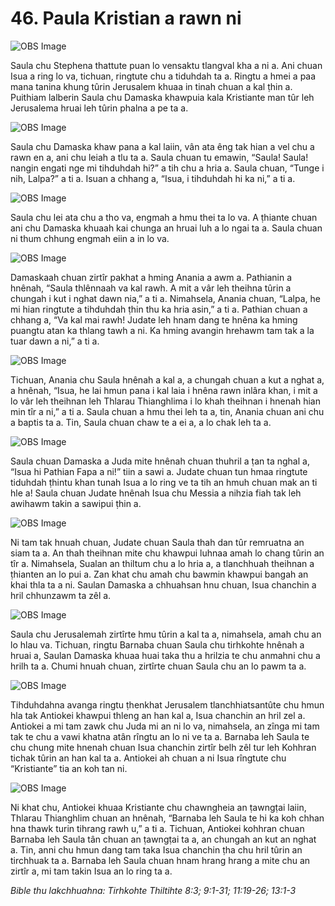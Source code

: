 # 46. Paula Kristian a rawn ni #

![OBS Image](https://cdn.door43.org/obs/jpg/360px/obs-en-46-01.jpg)

Saula chu Stephena thattute puan lo vensaktu tlangval kha a ni a. Ani chuan Isua a ring lo va, tichuan, ringtute chu a tiduhdah ta a. Ringtu a hmei a paa mana tanina khung tûrin Jerusalem khuaa in tinah chuan a kal ṭhin a. Puithiam lalberin Saula chu Damaska khawpuia kala Kristiante man tûr leh Jerusalema hruai leh tûrin phalna a pe ta a.

![OBS Image](https://cdn.door43.org/obs/jpg/360px/obs-en-46-02.jpg)

Saula chu Damaska khaw pana a kal laiin, vân ata êng tak hian a vel chu a rawn en a, ani chu leiah a tlu ta a. Saula chuan tu emawin, “Saula! Saula! nangin engati nge mi tihduhdah hi?” a tih chu a hria a. Saula chuan, “Tunge i nih, Lalpa?” a ti a. Isuan a chhang a, “Isua, i tihduhdah hi ka ni,” a ti a.

![OBS Image](https://cdn.door43.org/obs/jpg/360px/obs-en-46-03.jpg)

Saula chu lei ata chu a tho va, engmah a hmu thei ta lo va. A ṭhiante chuan ani chu Damaska khuaah kai chunga an hruai luh a lo ngai ta a. Saula chuan ni thum chhung engmah eiin a in lo va.

![OBS Image](https://cdn.door43.org/obs/jpg/360px/obs-en-46-04.jpg)

Damaskaah chuan zirtîr pakhat a hming Anania a awm a. Pathianin a hnênah, “Saula thlênnaah va kal rawh. A mit a vâr leh theihna tûrin a chungah i kut i nghat dawn nia,” a ti a. Nimahsela, Anania chuan, “Lalpa, he mi hian ringtute a tihduhdah ṭhin thu ka hria asin,” a ti a. Pathian chuan a chhang a, “Va kal mai rawh! Judate leh hnam dang te hnêna ka hming puangtu atan ka thlang tawh a ni. Ka hming avangin hrehawm tam tak a la tuar dawn a ni,” a ti a.

![OBS Image](https://cdn.door43.org/obs/jpg/360px/obs-en-46-05.jpg)

Tichuan, Anania chu Saula hnênah a kal a, a chungah chuan a kut a nghat a, a hnênah, “Isua, he lai hmun pana i kal laia i hnêna rawn inlâra khan, i mit a lo vâr leh theihnan leh Thlarau Thianghlima i lo khah theihnan i hnenah hian min tîr a ni,” a ti a. Saula chuan a hmu thei leh ta a, tin, Anania chuan ani chu a baptis ta a. Tin, Saula chuan chaw te a ei a, a lo chak leh ta a.

![OBS Image](https://cdn.door43.org/obs/jpg/360px/obs-en-46-06.jpg)

Saula chuan Damaska a Juda mite hnênah chuan thuhril a ṭan ta nghal a, “Isua hi Pathian Fapa a ni!” tiin a sawi a. Judate chuan tun hmaa ringtute tiduhdah ṭhintu khan tunah Isua a lo ring ve ta tih an hmuh chuan mak an ti hle a! Saula chuan Judate hnênah Isua chu Messia a nihzia fiah tak leh awihawm takin a sawipui ṭhin a.

![OBS Image](https://cdn.door43.org/obs/jpg/360px/obs-en-46-07.jpg)

Ni tam tak hnuah chuan, Judate chuan Saula thah dan tûr remruatna an siam ta a. An thah theihnan mite chu khawpui luhnaa amah lo chang tûrin an tîr a. Nimahsela, Sualan an thiltum chu a lo hria a, a tlanchhuah theihnan a ṭhianten an lo pui a. Zan khat chu amah chu bawmin khawpui bangah an khai thla ta a ni. Saulan Damaska a chhuahsan hnu chuan, Isua chanchin a hril chhunzawm ta zêl a.

![OBS Image](https://cdn.door43.org/obs/jpg/360px/obs-en-46-08.jpg)

Saula chu Jerusalemah zirtîrte hmu tûrin a kal ta a, nimahsela, amah chu an lo hlau va. Tichuan, ringtu Barnaba chuan Saula chu tirhkohte hnênah a hruai a, Saulan Damaska khuaa huai taka thu a hrilzia te chu anmahni chu a hrilh ta a. Chumi hnuah chuan, zirtîrte chuan Saula chu an lo pawm ta a.

![OBS Image](https://cdn.door43.org/obs/jpg/360px/obs-en-46-09.jpg)

Tihduhdahna avanga ringtu ṭhenkhat Jerusalem tlanchhiatsantûte chu hmun hla tak Antiokei khawpui thleng an han kal a, Isua chanchin an hril zel a. Antiokei a mi tam zawk chu Juda mi an ni lo va, nimahsela, an zînga mi tam tak te chu a vawi khatna atân rîngtu an lo ni ve ta a. Barnaba leh Saula te chu chung mite hnenah chuan Isua chanchin zirtîr belh zêl tur leh Kohhran tichak tûrin an han kal ta a. Antiokei ah chuan a ni Isua rîngtute chu “Kristiante” tia an koh tan ni. 

![OBS Image](https://cdn.door43.org/obs/jpg/360px/obs-en-46-10.jpg)

Ni khat chu, Antiokei khuaa Kristiante chu chawngheia an ṭawngṭai laiin, Thlarau Thianghlim chuan an hnênah, “Barnaba leh Saula te hi ka koh chhan hna thawk turin tihrang rawh u,” a ti a. Tichuan, Antiokei kohhran chuan Barnaba leh Saula tân chuan an ṭawngṭai ta a, an chungah an kut an nghat a. Tin, anni chu hmun dang tam taka Isua chanchin ṭha chu hril tûrin an tirchhuak ta a. Barnaba leh Saula chuan hnam hrang hrang a mite chu an zirtîr a, mi tam takin Isua an lo ring ta a.

_Bible thu lakchhuahna: Tirhkohte Thiltihte 8:3; 9:1-31; 11:19-26; 13:1-3_

